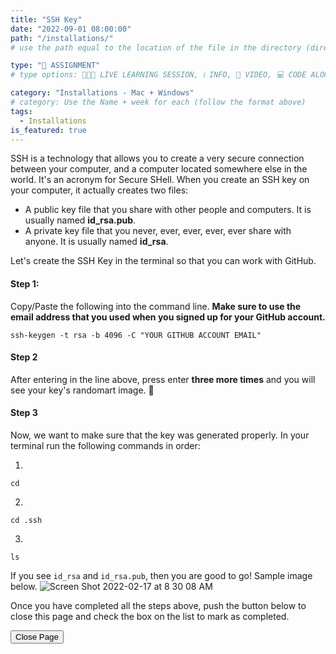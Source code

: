 ```yaml
---
title: "SSH Key"
date: "2022-09-01 08:00:00"
path: "/installations/"
# use the path equal to the location of the file in the directory (directory structure)

type: "📝 ASSIGNMENT"
# type options: 👩🏽‍🏫 LIVE LEARNING SESSION, ℹ️ INFO, 🎥 VIDEO, 💻 CODE ALONG, 🥼LAB, ↩️ REVIEW/NOTES, 👥 GROUP LEARNING, 👷🏼‍♂️ GROUP PROJECT, 🧠 ASSESSMENT, 📝 ASSIGNMENT

category: "Installations - Mac + Windows"
# category: Use the Name + week for each (follow the format above)
tags:
  - Installations
is_featured: true
---
```

SSH is a technology that allows you to create a very secure connection between your computer, and a computer located somewhere else in the world. It's an acronym for Secure SHell. When you create an SSH key on your computer, it actually creates two files:

- A public key file that you share with other people and computers. It is usually named **id_rsa.pub**.
- A private key file that you never, ever, ever, ever, ever share with anyone. It is usually named **id_rsa**.

Let's create the SSH Key in the terminal so that you can work with GitHub.

#### Step 1:
Copy/Paste the following into the command line. **Make sure to use the email address that you used when you signed up for your GitHub account.**

```shell
ssh-keygen -t rsa -b 4096 -C "YOUR GITHUB ACCOUNT EMAIL"
```

#### Step 2
After entering in the line above, press enter **three more times** and you will see your key's randomart image. 🎉

#### Step 3
Now, we want to make sure that the key was generated properly. In your terminal run the following commands in order:

1. 
```shell
cd
```
2. 
```shell
cd .ssh
```
3. 
```shell
ls
```

If you see `id_rsa` and `id_rsa.pub`, then you are good to go! Sample image below.
![Screen Shot 2022-02-17 at 8 30 08 AM](https://user-images.githubusercontent.com/29741570/189227648-f4902bdf-d847-4fea-ab1e-fc651dcaf5c9.png)


Once you have completed all the steps above, push the button below to close this page and check the box on the list to mark as completed.

<button class="report m-1 p-3 btn-lg btn-outline-warning btn" onclick="window.close()">Close Page</button>
